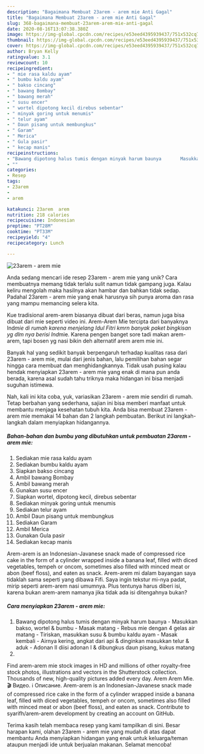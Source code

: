 ```yaml
---
description: "Bagaimana Membuat 23arem - arem mie Anti Gagal"
title: "Bagaimana Membuat 23arem - arem mie Anti Gagal"
slug: 368-bagaimana-membuat-23arem-arem-mie-anti-gagal
date: 2020-08-16T13:07:38.380Z
image: https://img-global.cpcdn.com/recipes/e53eed4395939437/751x532cq70/23arem-arem-mie-foto-resep-utama.jpg
thumbnail: https://img-global.cpcdn.com/recipes/e53eed4395939437/751x532cq70/23arem-arem-mie-foto-resep-utama.jpg
cover: https://img-global.cpcdn.com/recipes/e53eed4395939437/751x532cq70/23arem-arem-mie-foto-resep-utama.jpg
author: Bryan Kelly
ratingvalue: 3.1
reviewcount: 10
recipeingredient:
- " mie rasa kaldu ayam"
- " bumbu kaldu ayam"
- " bakso cincang"
- " bawang Bombay"
- " bawang merah"
- " susu encer"
- " wortel dipotong kecil direbus sebentar"
- " minyak goring untuk menumis"
- " telur ayam"
- " Daun pisang untuk membungkus"
- " Garam"
- " Merica"
- " Gula pasir"
- " kecap manis"
recipeinstructions:
- "Bawang dipotong halus tumis dengan minyak harum baunya 		Masukkan bakso, wortel &amp; bumbu 		Masak matang 		Rebus mie dengan 4 gelas air matang 		Tiriskan, masukkan susu &amp; bumbu kaldu ayam 		Masak kembali 		Airnya kering, angkat dari api &amp; dinginkan masukkan telur &amp; aduk 		Adonan II diisi adonan I &amp; dibungkus daun pisang, kukus matang"
- ""
categories:
- Resep
tags:
- 23arem
- 
- arem

katakunci: 23arem  arem 
nutrition: 218 calories
recipecuisine: Indonesian
preptime: "PT28M"
cooktime: "PT33M"
recipeyield: "4"
recipecategory: Lunch

---
```



![23arem - arem mie](https://img-global.cpcdn.com/recipes/e53eed4395939437/751x532cq70/23arem-arem-mie-foto-resep-utama.jpg)

Anda sedang mencari ide resep 23arem - arem mie yang unik? Cara membuatnya memang tidak terlalu sulit namun tidak gampang juga. Kalau keliru mengolah maka hasilnya akan hambar dan bahkan tidak sedap. Padahal 23arem - arem mie yang enak harusnya sih punya aroma dan rasa yang mampu memancing selera kita.

Kue tradisional arem-arem biasanya dibuat dari beras, namun juga bisa dibuat dari mie seperti video ini. Arem-Arem Mie tercipta dari banyaknya Ind*mie di rumah karena menjelang Idul Fitri kmrn banyak paket bingkisan yg dlm nya berisi Ind*mie. Karena pengen banget sore tadi makan arem-arem, tapi bosen yg nasi bikin deh alternatif arem arem mie ini.

Banyak hal yang sedikit banyak berpengaruh terhadap kualitas rasa dari 23arem - arem mie, mulai dari jenis bahan, lalu pemilihan bahan segar hingga cara membuat dan menghidangkannya. Tidak usah pusing kalau hendak menyiapkan 23arem - arem mie yang enak di mana pun anda berada, karena asal sudah tahu triknya maka hidangan ini bisa menjadi suguhan istimewa.


Nah, kali ini kita coba, yuk, variasikan 23arem - arem mie sendiri di rumah. Tetap berbahan yang sederhana, sajian ini bisa memberi manfaat untuk membantu menjaga kesehatan tubuh kita. Anda bisa membuat 23arem - arem mie memakai 14 bahan dan 2 langkah pembuatan. Berikut ini langkah-langkah dalam menyiapkan hidangannya.

<!--inarticleads1-->

##### Bahan-bahan dan bumbu yang dibutuhkan untuk pembuatan 23arem - arem mie:

1. Sediakan  mie rasa kaldu ayam
1. Sediakan  bumbu kaldu ayam
1. Siapkan  bakso cincang
1. Ambil  bawang Bombay
1. Ambil  bawang merah
1. Gunakan  susu encer
1. Siapkan  wortel, dipotong kecil, direbus sebentar
1. Sediakan  minyak goring untuk menumis
1. Sediakan  telur ayam
1. Ambil  Daun pisang untuk membungkus
1. Sediakan  Garam
1. Ambil  Merica
1. Gunakan  Gula pasir
1. Sediakan  kecap manis


Arem-arem is an Indonesian-Javanese snack made of compressed rice cake in the form of a cylinder wrapped inside a banana leaf, filled with diced vegetables, tempeh or oncom, sometimes also filled with minced meat or abon (beef floss), and eaten as snack. Arem-arem mi dalam bayangan saya tidaklah sama seperti yang dibawa Fifi. Saya ingin tekstur mi-nya padat, mirip seperti arem-arem nasi umumnya. Plus tentunya harus diberi isi, karena bukan arem-arem namanya jika tidak ada isi ditengahnya bukan? 

<!--inarticleads2-->

##### Cara menyiapkan 23arem - arem mie:

1. Bawang dipotong halus tumis dengan minyak harum baunya - 		Masukkan bakso, wortel &amp; bumbu - 		Masak matang - 		Rebus mie dengan 4 gelas air matang - 		Tiriskan, masukkan susu &amp; bumbu kaldu ayam - 		Masak kembali - 		Airnya kering, angkat dari api &amp; dinginkan masukkan telur &amp; aduk - 		Adonan II diisi adonan I &amp; dibungkus daun pisang, kukus matang
1. 


Find arem-arem mie stock images in HD and millions of other royalty-free stock photos, illustrations and vectors in the Shutterstock collection. Thousands of new, high-quality pictures added every day. Arem Arem Mie. 🎬 Видео. ℹ️ Описание. Arem-arem is an Indonesian-Javanese snack made of compressed rice cake in the form of a cylinder wrapped inside a banana leaf, filled with diced vegetables, tempeh or oncom, sometimes also filled with minced meat or abon (beef floss), and eaten as snack. Contribute to syarifh/arem-arem development by creating an account on GitHub. 

Terima kasih telah membaca resep yang kami tampilkan di sini. Besar harapan kami, olahan 23arem - arem mie yang mudah di atas dapat membantu Anda menyiapkan hidangan yang enak untuk keluarga/teman ataupun menjadi ide untuk berjualan makanan. Selamat mencoba!
